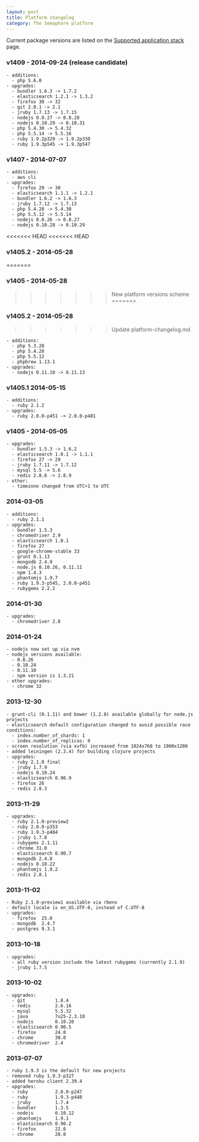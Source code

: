 ```yaml
---
layout: post
title: Platform changelog
category: The Semaphore platform
---
```


Current package versions are listed on the [Supported application stack](/docs/supported-stack.html) page.

### v1409 - 2014-09-24 (release candidate)

```
- additions:
  - php 5.6.0
- upgrades:
  - bundler 1.6.3 -> 1.7.2
  - elasticsearch 1.2.1 -> 1.3.2
  - firefox 30 -> 32
  - git 2.0.1 -> 2.1
  - jruby 1.7.13 -> 1.7.15
  - nodejs 0.8.27 -> 0.8.28
  - nodejs 0.10.29 -> 0.10.31
  - php 5.4.30 -> 5.4.32
  - php 5.5.14 -> 5.5.16
  - ruby 1.9.2p320 -> 1.9.2p330
  - ruby 1.9.3p545 -> 1.9.3p547
```

### v1407 - 2014-07-07

```
- additions:
  - aws cli
- upgrades:
  - firefox 29 -> 30
  - elasticsearch 1.1.1 -> 1.2.1
  - bundler 1.6.2 -> 1.6.3
  - jruby 1.7.12 -> 1.7.13
  - php 5.4.28 -> 5.4.30
  - php 5.5.12 -> 5.5.14
  - nodejs 0.8.26 -> 0.8.27
  - nodejs 0.10.28 -> 0.10.29
```

<<<<<<< HEAD
<<<<<<< HEAD
### v1405.2 - 2014-05-28
=======
### v1405 - 2014-05-28
>>>>>>> New platform versions scheme
=======
### v1405.2 - 2014-05-28
>>>>>>> Update platform-changelog.md

```
- additions:
  - php 5.3.28
  - php 5.4.28
  - php 5.5.12
  - phpbrew 1.13.1
- upgrades:
  - nodejs 0.11.10 -> 0.11.13
```

### v1405.1 2014-05-15

```
- additions:
  - ruby 2.1.2
- upgrades:
  - ruby 2.0.0-p451 -> 2.0.0-p481
```

### v1405 - 2014-05-05

```
- upgrades:
  - bundler 1.5.3 -> 1.6.2
  - elasticsearch 1.0.1 -> 1.1.1
  - firefox 27 -> 29
  - jruby 1.7.11 -> 1.7.12
  - mysql 5.5 -> 5.6
  - redis 2.8.6 -> 2.8.9
- other:
  - timezone changed from UTC+1 to UTC
```

### 2014-03-05

```
- additions:
  - ruby 2.1.1
- upgrades:
  - bundler 1.5.3
  - chromedriver 2.9
  - elasticsearch 1.0.1
  - firefox 27
  - google-chrome-stable 33
  - grunt 0.1.13
  - mongodb 2.4.9
  - node.js 0.10.26, 0.11.11
  - npm 1.4.3
  - phantomjs 1.9.7
  - ruby 1.9.3-p545, 2.0.0-p451
  - rubygems 2.2.2
```

### 2014-01-30

```
- upgrades:
  - chromedriver 2.8
```

### 2014-01-24

```
- nodejs now set up via nvm
- nodejs versions available:
  - 0.8.26
  - 0.10.24
  - 0.11.10
  - npm version is 1.3.21
- other upgrades:
  - chrome 32
```

### 2013-12-30

```
- grunt-cli (0.1.11) and bower (1.2.8) available globally for node.js projects
- elasticsearch default configuration changed to avoid possible race conditions:
  - index.number_of_shards: 1
  - index.number_of_replicas: 0
- screen resolution (via xvfb) increased from 1024x768 to 1900x1200
- added leiningen (2.3.4) for building clojure projects
- upgrades:
  - ruby 2.1.0 final
  - jruby 1.7.9
  - nodejs 0.10.24
  - elasticsearch 0.90.9
  - firefox 26
  - redis 2.8.3
```

### 2013-11-29

```
- upgrades:
  - ruby 2.1.0-preview2
  - ruby 2.0.0-p353
  - ruby 1.9.3-p484
  - jruby 1.7.8
  - rubygems 2.1.11
  - chrome 31.0
  - elasticsearch 0.90.7
  - mongodb 2.4.8
  - nodejs 0.10.22
  - phantomjs 1.9.2
  - redis 2.8.1
```

### 2013-11-02

```
- Ruby 2.1.0-preview1 available via rbenv
- default locale is en_US.UTF-8, instead of C.UTF-8
- upgrades:
  - firefox  25.0
  - mongodb  2.4.7
  - postgres 9.3.1
```

### 2013-10-18

```
- upgrades:
  - all ruby version include the latest rubygems (currently 2.1.9)
  - jruby 1.7.5
```

### 2013-10-02

```
- upgrades:
  - git           1.8.4
  - redis         2.6.16
  - mysql         5.5.32
  - java          7u25-2.3.10
  - nodejs        0.10.20
  - elasticsearch 0.90.5
  - firefox       24.0
  - chrome        30.0
  - chromedriver  2.4
```

### 2013-07-07

```
- ruby 1.9.3 is the default for new projects
- removed ruby 1.9.3-p327
- added heroku client 2.39.4
- upgrades:
  - ruby          2.0.0-p247
  - ruby          1.9.3-p448
  - jruby         1.7.4
  - bundler       1.3.5
  - nodejs        0.10.12
  - phantomjs     1.9.1
  - elasticsearch 0.90.2
  - firefox       22.0
  - chrome        28.0
```
